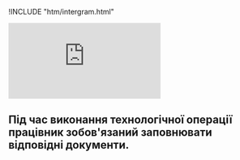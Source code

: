 !INCLUDE "htm/intergram.html"

![](https://chart.googleapis.com/chart?chs=180x180&amp;cht=qr&amp;chl=https://rep-a.treba.ml/Документація.html)

## Під час виконання технологічної операції працівник зобов'язаний заповнювати відповідні документи. 